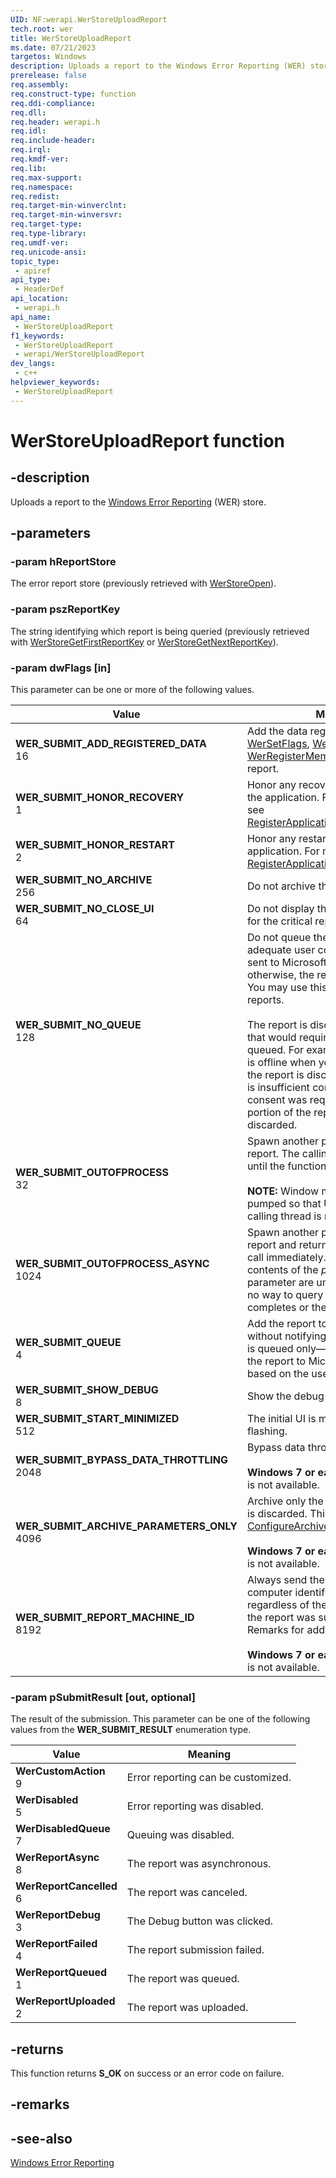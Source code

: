 ```yaml
---
UID: NF:werapi.WerStoreUploadReport
tech.root: wer
title: WerStoreUploadReport
ms.date: 07/21/2023
targetos: Windows
description: Uploads a report to the Windows Error Reporting (WER) store.
prerelease: false
req.assembly: 
req.construct-type: function
req.ddi-compliance: 
req.dll: 
req.header: werapi.h
req.idl: 
req.include-header: 
req.irql: 
req.kmdf-ver: 
req.lib: 
req.max-support: 
req.namespace: 
req.redist: 
req.target-min-winverclnt: 
req.target-min-winversvr: 
req.target-type: 
req.type-library: 
req.umdf-ver: 
req.unicode-ansi: 
topic_type:
 - apiref
api_type:
 - HeaderDef
api_location:
 - werapi.h
api_name:
 - WerStoreUploadReport
f1_keywords:
 - WerStoreUploadReport
 - werapi/WerStoreUploadReport
dev_langs:
 - c++
helpviewer_keywords:
 - WerStoreUploadReport
---
```


# WerStoreUploadReport function

## -description

Uploads a report to the [Windows Error Reporting](../_wer/index.md) (WER) store.

## -parameters

### -param hReportStore

The error report store (previously retrieved with [WerStoreOpen](/windows/desktop/api/werapi/nf-werapi-werstoreopen)).

### -param pszReportKey

The string identifying which report is being queried (previously retrieved with [WerStoreGetFirstReportKey](/windows/desktop/api/werapi/nf-werapi-werstoregetfirstreportkey) or [WerStoreGetNextReportKey](/windows/desktop/api/werapi/nf-werapi-werstoregetnextreportkey)).

### -param dwFlags [in]

This parameter can be one or more of the following values.

|Value|Meaning|
|--- |--- |
|**WER_SUBMIT_ADD_REGISTERED_DATA**<br/>16|Add the data registered by [WerSetFlags](/windows/desktop/api/werapi/nf-werapi-wersetflags), [WerRegisterFile](nf-werapi-werregisterfile.md), and [WerRegisterMemoryBlock](nf-werapi-werregistermemoryblock.md) to the report.|
|**WER_SUBMIT_HONOR_RECOVERY**<br/>1|Honor any recovery registration for the application. For more information, see [RegisterApplicationRecoveryCallback](../winbase/nf-winbase-registerapplicationrecoverycallback.md).|
|**WER_SUBMIT_HONOR_RESTART**<br/>2|Honor any restart registration for the application. For more information, see [RegisterApplicationRestart](../winbase/nf-winbase-registerapplicationrecoverycallback.md).|
|**WER_SUBMIT_NO_ARCHIVE**<br/>256|Do not archive the report.|
|**WER_SUBMIT_NO_CLOSE_UI**<br/>64|Do not display the close dialog box for the critical report.|
|**WER_SUBMIT_NO_QUEUE**<br/>128|Do not queue the report. If there is adequate user consent the report is sent to Microsoft immediately; otherwise, the report is discarded. You may use this flag for non-critical reports.<br/><br/>The report is discarded for any action that would require the report to be queued. For example, if the computer is offline when you submit the report, the report is discarded. Also, if there is insufficient consent (for example, consent was required for the data portion of the report), the report is discarded.|
|**WER_SUBMIT_OUTOFPROCESS**<br/>32|Spawn another process to submit the report. The calling thread is blocked until the function returns.<br/><br/>**NOTE:** Window messages will be pumped so that UI activity on the calling thread is not blocked.|
|**WER_SUBMIT_OUTOFPROCESS_ASYNC**<br/>1024|Spawn another process to submit the report and return from this function call immediately. Note that the contents of the *pSubmitResult* parameter are undefined and there is no way to query when the reporting completes or the completion status.|
|**WER_SUBMIT_QUEUE**<br/>4|Add the report to the WER queue without notifying the user.  The report is queued only—reporting (sending the report to Microsoft) occurs later based on the user's consent level.|
|**WER_SUBMIT_SHOW_DEBUG**<br/>8|Show the debug button.|
|**WER_SUBMIT_START_MINIMIZED**<br/>512|The initial UI is minimized and flashing.|
|**WER_SUBMIT_BYPASS_DATA_THROTTLING**<br/>2048|Bypass data throttling for the report.<br/><br/>**Windows 7 or earlier:** This parameter is not available.|
|**WER_SUBMIT_ARCHIVE_PARAMETERS_ONLY**<br/>4096|Archive only the parameters; the cab is discarded. This flag overrides the [ConfigureArchive](/windows/desktop/wer/wer-settings) WER setting.<br/><br/>**Windows 7 or earlier:** This parameter is not available.|
|**WER_SUBMIT_REPORT_MACHINE_ID**<br/>8192|Always send the unique, 128-bit computer identifier with the report, regardless of the consent with which the report was submitted. See Remarks for additional information.<br/><br/>**Windows 7 or earlier:** This parameter is not available.|

### -param pSubmitResult [out, optional]

The result of the submission. This parameter can be one of the following values from the **WER_SUBMIT_RESULT** enumeration type.

|Value|Meaning|
|--- |--- |
|**WerCustomAction**<br/>9|Error reporting can be customized.|
|**WerDisabled**<br/>5|Error reporting was disabled.|
|**WerDisabledQueue**<br/>7|Queuing was disabled.|
|**WerReportAsync**<br/>8|The report was asynchronous.|
|**WerReportCancelled**<br/>6|The report was canceled.|
|**WerReportDebug**<br/>3|The Debug button was clicked.|
|**WerReportFailed**<br/>4|The report submission failed.|
|**WerReportQueued**<br/>1|The report was queued.|
|**WerReportUploaded**<br/>2|The report was uploaded.|

## -returns

This function returns **S_OK** on success or an error code on failure.

## -remarks

## -see-also

[Windows Error Reporting](../_wer/index.md)
